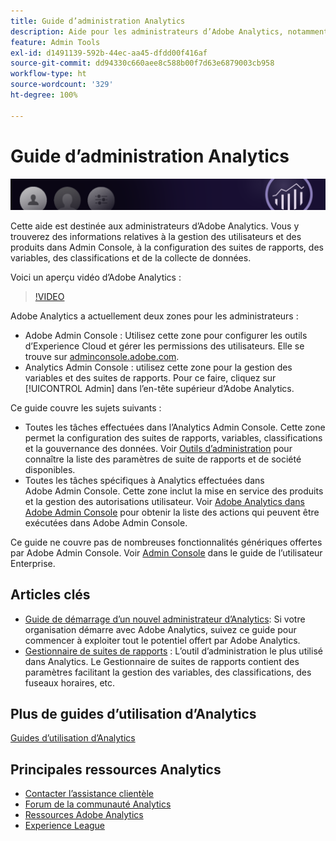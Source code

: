 ```yaml
---
title: Guide d’administration Analytics
description: Aide pour les administrateurs d’Adobe Analytics, notamment pour la gestion des utilisateurs et des produits dans Admin Console, la configuration des suites de rapports, des variables, des classifications et de la collecte de données.
feature: Admin Tools
exl-id: d1491139-592b-44ec-aa45-dfdd00f416af
source-git-commit: dd94330c660aee8c588b00f7d63e6879003cb958
workflow-type: ht
source-wordcount: '329'
ht-degree: 100%

---
```


# Guide d’administration Analytics

![Bannière](/assets/doc_banner_admin.png)

Cette aide est destinée aux administrateurs d’Adobe Analytics. Vous y trouverez des informations relatives à la gestion des utilisateurs et des produits dans Admin Console, à la configuration des suites de rapports, des variables, des classifications et de la collecte de données.

Voici un aperçu vidéo dʼAdobe Analytics :

>[!VIDEO](https://video.tv.adobe.com/v/27429/?quality=12)

Adobe Analytics a actuellement deux zones pour les administrateurs :

* Adobe Admin Console : Utilisez cette zone pour configurer les outils d’Experience Cloud et gérer les permissions des utilisateurs. Elle se trouve sur [adminconsole.adobe.com](https://adminconsole.adobe.com).
* Analytics Admin Console : utilisez cette zone pour la gestion des variables et des suites de rapports. Pour ce faire, cliquez sur [!UICONTROL Admin] dans l’en-tête supérieur d’Adobe Analytics.

Ce guide couvre les sujets suivants :

* Toutes les tâches effectuées dans l’Analytics Admin Console. Cette zone permet la configuration des suites de rapports, variables, classifications et la gouvernance des données. Voir [Outils d’administration](admin/c-admin-tools.md) pour connaître la liste des paramètres de suite de rapports et de société disponibles.
* Toutes les tâches spécifiques à Analytics effectuées dans Adobe Admin Console. Cette zone inclut la mise en service des produits et la gestion des autorisations utilisateur. Voir [Adobe Analytics dans Adobe Admin Console](admin-console/home.md) pour obtenir la liste des actions qui peuvent être exécutées dans Adobe Admin Console.

Ce guide ne couvre pas de nombreuses fonctionnalités génériques offertes par Adobe Admin Console. Voir [Admin Console](https://helpx.adobe.com/fr/enterprise/using/admin-console.html) dans le guide de l’utilisateur Enterprise.

## Articles clés

* [Guide de démarrage d’un nouvel administrateur d’Analytics](admin-console/first-admin-guide.md): Si votre organisation démarre avec Adobe Analytics, suivez ce guide pour commencer à exploiter tout le potentiel offert par Adobe Analytics.
* [Gestionnaire de suites de rapports](c-manage-report-suites/report-suites-admin.md) : L’outil d’administration le plus utilisé dans Analytics. Le Gestionnaire de suites de rapports contient des paramètres facilitant la gestion des variables, des classifications, des fuseaux horaires, etc.

## Plus de guides d’utilisation d’Analytics

[Guides d’utilisation d’Analytics](https://experienceleague.adobe.com/docs/analytics.html?lang=fr)

## Principales ressources Analytics

* [Contacter l’assistance clientèle](https://experienceleague.adobe.com/?support-solution=Analytics&amp;lang=fr#support)
* [Forum de la communauté Analytics](https://forums.adobe.com/community/experience-cloud/analytics-cloud/analytics)
* [Ressources Adobe Analytics](https://experienceleaguecommunities.adobe.com/t5/adobe-analytics-discussions/adobe-analytics-resources/m-p/276666?profile.language=fr)
* [Experience League](https://experienceleague.adobe.com/?lang=fr#home)
